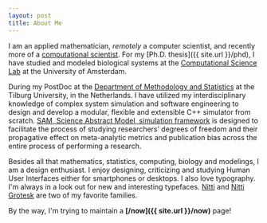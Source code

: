 ```yaml
---
layout: post
title: About Me
---
```

<!-- ![Profile Image]({{ site.url }}/{{ site.picture }}) -->

<!-- {% include breadcrumbs.html omit_collection=true omit_title=true %} -->

<!-- # About Me -->

I am an applied mathematician, *remotely* a computer scientist, and recently more of a [computational scientist](https://en.wikipedia.org/wiki/Computational_scientist). For my [Ph.D. thesis]({{ site.url }}/phd), I have studied and modeled biological systems at the [Computational Science Lab](https://uva.computationalscience.nl) at the University of Amsterdam.

During my PostDoc at the [Department of Methodology and Statistics](https://www.tilburguniversity.edu/about/schools/socialsciences/organization/departments/methodology-statistics/) at the Tilburg University, in the Netherlands. I have utilized my interdisciplinary knowledge of complex system simulation and software engineering to design and develop a modular, flexible and extensible C++ simulator from scratch. [SAM, Science Abstract Model, simulation framework](https://sam.amirmasoudabdol.name) is designed to facilitate the process of studying researchers’ degrees of freedom and their propagative effect on meta-analytic metrics and publication bias across the entire process of performing a research.

Besides all that mathematics, statistics, computing, biology and modelings, I am a design enthusiast. I enjoy designing, criticizing and studying Human User Interfaces either for smartphones or desktops. I also love typography. I'm always in a look out for new and interesting typefaces. [Nitti](https://www.boldmonday.com/typeface/nitti/) and [Nitti Grotesk](https://www.boldmonday.com/typeface/nitti-grotesk/) are two of my favorite families.

By the way, I'm trying to maintain a **[/now]({{ site.url }}/now)** page!
